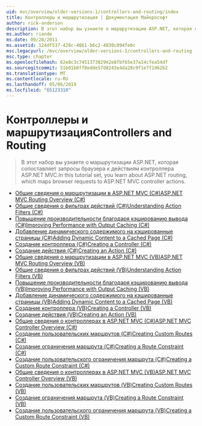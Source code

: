 ```yaml
---
uid: mvc/overview/older-versions-1/controllers-and-routing/index
title: Контроллеры и маршрутизация | Документация Майкрософт
author: rick-anderson
description: В этот набор вы узнаете о маршрутизации ASP.NET, которая сопоставляет запросы браузера к действиям контроллера ASP.NET MVC.
ms.author: riande
ms.date: 09/28/2011
ms.assetid: 124df537-428c-4861-b6c2-4830c094fe0c
msc.legacyurl: /mvc/overview/older-versions-1/controllers-and-routing
msc.type: chapter
ms.openlocfilehash: 62e8c3c7451373829e2e8fbf65e37a14cfea54df
ms.sourcegitcommit: 51b01b6ff8edde57d8243e4da28c9f1e7f1962b2
ms.translationtype: MT
ms.contentlocale: ru-RU
ms.lasthandoff: 05/06/2019
ms.locfileid: "65123310"
---
```

# <a name="controllers-and-routing"></a><span data-ttu-id="94673-103">Контроллеры и маршрутизация</span><span class="sxs-lookup"><span data-stu-id="94673-103">Controllers and Routing</span></span>

> <span data-ttu-id="94673-104">В этот набор вы узнаете о маршрутизации ASP.NET, которая сопоставляет запросы браузера к действиям контроллера ASP.NET MVC.</span><span class="sxs-lookup"><span data-stu-id="94673-104">In this tutorial set, you learn about ASP.NET routing, which maps browser requests to ASP.NET MVC controller actions.</span></span>

- [<span data-ttu-id="94673-105">Общие сведения о маршрутизации в ASP.NET MVC (C#)</span><span class="sxs-lookup"><span data-stu-id="94673-105">ASP.NET MVC Routing Overview (C#)</span></span>](asp-net-mvc-routing-overview-cs.md)
- [<span data-ttu-id="94673-106">Общие сведения о фильтрах действий (C#)</span><span class="sxs-lookup"><span data-stu-id="94673-106">Understanding Action Filters (C#)</span></span>](understanding-action-filters-cs.md)
- [<span data-ttu-id="94673-107">Повышение производительности благодаря кэшированию вывода (C#)</span><span class="sxs-lookup"><span data-stu-id="94673-107">Improving Performance with Output Caching (C#)</span></span>](improving-performance-with-output-caching-cs.md)
- [<span data-ttu-id="94673-108">Добавление динамического содержимого на кэшированные страницы (C#)</span><span class="sxs-lookup"><span data-stu-id="94673-108">Adding Dynamic Content to a Cached Page (C#)</span></span>](adding-dynamic-content-to-a-cached-page-cs.md)
- [<span data-ttu-id="94673-109">Создание контроллера (C#)</span><span class="sxs-lookup"><span data-stu-id="94673-109">Creating a Controller (C#)</span></span>](creating-a-controller-cs.md)
- [<span data-ttu-id="94673-110">Создание действия (C#)</span><span class="sxs-lookup"><span data-stu-id="94673-110">Creating an Action (C#)</span></span>](creating-an-action-cs.md)
- [<span data-ttu-id="94673-111">Общие сведения о маршрутизации в ASP.NET MVC (VB)</span><span class="sxs-lookup"><span data-stu-id="94673-111">ASP.NET MVC Routing Overview (VB)</span></span>](asp-net-mvc-routing-overview-vb.md)
- [<span data-ttu-id="94673-112">Общие сведения о фильтрах действий (VB)</span><span class="sxs-lookup"><span data-stu-id="94673-112">Understanding Action Filters (VB)</span></span>](understanding-action-filters-vb.md)
- [<span data-ttu-id="94673-113">Повышение производительности благодаря кэшированию вывода (VB)</span><span class="sxs-lookup"><span data-stu-id="94673-113">Improving Performance with Output Caching (VB)</span></span>](improving-performance-with-output-caching-vb.md)
- [<span data-ttu-id="94673-114">Добавление динамического содержимого на кэшированные страницы (VB)</span><span class="sxs-lookup"><span data-stu-id="94673-114">Adding Dynamic Content to a Cached Page (VB)</span></span>](adding-dynamic-content-to-a-cached-page-vb.md)
- [<span data-ttu-id="94673-115">Создание контроллера (VB)</span><span class="sxs-lookup"><span data-stu-id="94673-115">Creating a Controller (VB)</span></span>](creating-a-controller-vb.md)
- [<span data-ttu-id="94673-116">Создание действия (VB)</span><span class="sxs-lookup"><span data-stu-id="94673-116">Creating an Action (VB)</span></span>](creating-an-action-vb.md)
- [<span data-ttu-id="94673-117">Общие сведения о контроллерах в ASP.NET MVC (C#)</span><span class="sxs-lookup"><span data-stu-id="94673-117">ASP.NET MVC Controller Overview (C#)</span></span>](aspnet-mvc-controllers-overview-cs.md)
- [<span data-ttu-id="94673-118">Создание пользовательских маршрутов (C#)</span><span class="sxs-lookup"><span data-stu-id="94673-118">Creating Custom Routes (C#)</span></span>](creating-custom-routes-cs.md)
- [<span data-ttu-id="94673-119">Создание ограничения маршрута (C#)</span><span class="sxs-lookup"><span data-stu-id="94673-119">Creating a Route Constraint (C#)</span></span>](creating-a-route-constraint-cs.md)
- [<span data-ttu-id="94673-120">Создание пользовательского ограничения маршрута (C#)</span><span class="sxs-lookup"><span data-stu-id="94673-120">Creating a Custom Route Constraint (C#)</span></span>](creating-a-custom-route-constraint-cs.md)
- [<span data-ttu-id="94673-121">Общие сведения о контроллерах в ASP.NET MVC (VB)</span><span class="sxs-lookup"><span data-stu-id="94673-121">ASP.NET MVC Controller Overview (VB)</span></span>](asp-net-mvc-controller-overview-vb.md)
- [<span data-ttu-id="94673-122">Создание пользовательских маршрутов (VB)</span><span class="sxs-lookup"><span data-stu-id="94673-122">Creating Custom Routes (VB)</span></span>](creating-custom-routes-vb.md)
- [<span data-ttu-id="94673-123">Создание ограничения маршрута (VB)</span><span class="sxs-lookup"><span data-stu-id="94673-123">Creating a Route Constraint (VB)</span></span>](creating-a-route-constraint-vb.md)
- [<span data-ttu-id="94673-124">Создание пользовательского ограничения маршрута (VB)</span><span class="sxs-lookup"><span data-stu-id="94673-124">Creating a Custom Route Constraint (VB)</span></span>](creating-a-custom-route-constraint-vb.md)
